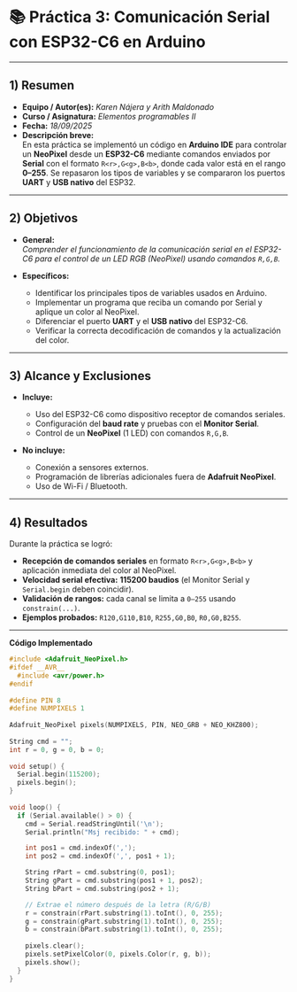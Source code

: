 # 📚 Práctica 3: Comunicación Serial con ESP32-C6 en Arduino

---

## 1) Resumen

- **Equipo / Autor(es):**  _Karen Nájera y Arith Maldonado_  
- **Curso / Asignatura:** _Elementos programables II_  
- **Fecha:** _18/09/2025_  
- **Descripción breve:**  
  En esta práctica se implementó un código en **Arduino IDE** para controlar un **NeoPixel** desde un **ESP32-C6** mediante comandos enviados por **Serial** con el formato `R<r>,G<g>,B<b>`, donde cada valor está en el rango **0–255**. Se repasaron los tipos de variables y se compararon los puertos **UART** y **USB nativo** del ESP32.

---

## 2) Objetivos

- **General:**  
  _Comprender el funcionamiento de la comunicación serial en el ESP32-C6 para el control de un LED RGB (NeoPixel) usando comandos `R,G,B`._

- **Específicos:**  
  - Identificar los principales tipos de variables usados en Arduino.  
  - Implementar un programa que reciba un comando por Serial y aplique un color al NeoPixel.  
  - Diferenciar el puerto **UART** y el **USB nativo** del ESP32-C6.  
  - Verificar la correcta decodificación de comandos y la actualización del color.

---

## 3) Alcance y Exclusiones

- **Incluye:**  
  - Uso del ESP32-C6 como dispositivo receptor de comandos seriales.  
  - Configuración del **baud rate** y pruebas con el **Monitor Serial**.  
  - Control de un **NeoPixel** (1 LED) con comandos `R,G,B`.

- **No incluye:**  
  - Conexión a sensores externos.  
  - Programación de librerías adicionales fuera de **Adafruit NeoPixel**.  
  - Uso de Wi-Fi / Bluetooth.

---

## 4) Resultados

Durante la práctica se logró:  

- **Recepción de comandos seriales** en formato `R<r>,G<g>,B<b>` y aplicación inmediata del color al NeoPixel.  
- **Velocidad serial efectiva:** **115200 baudios** (el Monitor Serial y `Serial.begin` deben coincidir).  
- **Validación de rangos:** cada canal se limita a `0–255` usando `constrain(...)`.  
- **Ejemplos probados:** `R120,G110,B10`, `R255,G0,B0`, `R0,G0,B255`.

---

**Código Implementado**

```cpp
#include <Adafruit_NeoPixel.h>
#ifdef __AVR__
  #include <avr/power.h>
#endif
 
#define PIN 8
#define NUMPIXELS 1
 
Adafruit_NeoPixel pixels(NUMPIXELS, PIN, NEO_GRB + NEO_KHZ800);
 
String cmd = "";
int r = 0, g = 0, b = 0;
 
void setup() {
  Serial.begin(115200);
  pixels.begin();
}
 
void loop() {
  if (Serial.available() > 0) {
    cmd = Serial.readStringUntil('\n');
    Serial.println("Msj recibido: " + cmd);

    int pos1 = cmd.indexOf(',');      
    int pos2 = cmd.indexOf(',', pos1 + 1);

    String rPart = cmd.substring(0, pos1);                
    String gPart = cmd.substring(pos1 + 1, pos2);        
    String bPart = cmd.substring(pos2 + 1);              

    // Extrae el número después de la letra (R/G/B)
    r = constrain(rPart.substring(1).toInt(), 0, 255);
    g = constrain(gPart.substring(1).toInt(), 0, 255);
    b = constrain(bPart.substring(1).toInt(), 0, 255);
 
    pixels.clear();
    pixels.setPixelColor(0, pixels.Color(r, g, b));
    pixels.show();
  }
}
